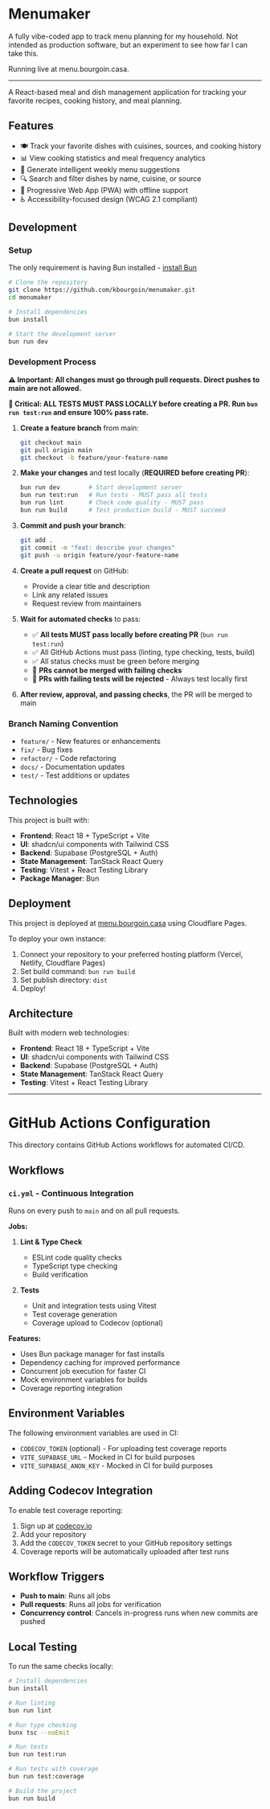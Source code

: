 # Menumaker

A fully vibe-coded app to track menu planning for my household. Not intended as production software, but an experiment to see how far I can take this.

Running live at menu.bourgoin.casa.

---

A React-based meal and dish management application for tracking your favorite recipes, cooking history, and meal planning.

## Features

- 🍽️ Track your favorite dishes with cuisines, sources, and cooking history
- 📊 View cooking statistics and meal frequency analytics
- 📅 Generate intelligent weekly menu suggestions
- 🔍 Search and filter dishes by name, cuisine, or source
- 📱 Progressive Web App (PWA) with offline support
- ♿ Accessibility-focused design (WCAG 2.1 compliant)

## Development

### Setup

The only requirement is having Bun installed - [install Bun](https://bun.sh/docs/installation)

```sh
# Clone the repository
git clone https://github.com/kbourgoin/menumaker.git
cd menumaker

# Install dependencies
bun install

# Start the development server
bun run dev
```

### Development Process

**⚠️ Important: All changes must go through pull requests. Direct pushes to main are not allowed.**

**🧪 Critical: ALL TESTS MUST PASS LOCALLY before creating a PR. Run `bun run test:run` and ensure 100% pass rate.**

1. **Create a feature branch** from main:

   ```sh
   git checkout main
   git pull origin main
   git checkout -b feature/your-feature-name
   ```

2. **Make your changes** and test locally (**REQUIRED before creating PR**):

   ```sh
   bun run dev        # Start development server
   bun run test:run   # Run tests - MUST pass all tests
   bun run lint       # Check code quality - MUST pass
   bun run build      # Test production build - MUST succeed
   ```

3. **Commit and push your branch**:

   ```sh
   git add .
   git commit -m "feat: describe your changes"
   git push -u origin feature/your-feature-name
   ```

4. **Create a pull request** on GitHub:
   - Provide a clear title and description
   - Link any related issues
   - Request review from maintainers

5. **Wait for automated checks** to pass:
   - ✅ **All tests MUST pass locally before creating PR** (`bun run test:run`)
   - ✅ All GitHub Actions must pass (linting, type checking, tests, build)
   - ✅ All status checks must be green before merging
   - 🚫 **PRs cannot be merged with failing checks**
   - 🚫 **PRs with failing tests will be rejected** - Always test locally first

6. **After review, approval, and passing checks**, the PR will be merged to main

### Branch Naming Convention

- `feature/` - New features or enhancements
- `fix/` - Bug fixes
- `refactor/` - Code refactoring
- `docs/` - Documentation updates
- `test/` - Test additions or updates

## Technologies

This project is built with:

- **Frontend**: React 18 + TypeScript + Vite
- **UI**: shadcn/ui components with Tailwind CSS
- **Backend**: Supabase (PostgreSQL + Auth)
- **State Management**: TanStack React Query
- **Testing**: Vitest + React Testing Library
- **Package Manager**: Bun

## Deployment

This project is deployed at [menu.bourgoin.casa](https://menu.bourgoin.casa) using Cloudflare Pages.

To deploy your own instance:

1. Connect your repository to your preferred hosting platform (Vercel, Netlify, Cloudflare Pages)
2. Set build command: `bun run build`
3. Set publish directory: `dist`
4. Deploy!

## Architecture

Built with modern web technologies:

- **Frontend**: React 18 + TypeScript + Vite
- **UI**: shadcn/ui components with Tailwind CSS
- **Backend**: Supabase (PostgreSQL + Auth)
- **State Management**: TanStack React Query
- **Testing**: Vitest + React Testing Library

---

# GitHub Actions Configuration

This directory contains GitHub Actions workflows for automated CI/CD.

## Workflows

### `ci.yml` - Continuous Integration

Runs on every push to `main` and on all pull requests.

**Jobs:**

1. **Lint & Type Check**
   - ESLint code quality checks
   - TypeScript type checking
   - Build verification

2. **Tests**
   - Unit and integration tests using Vitest
   - Test coverage generation
   - Coverage upload to Codecov (optional)

**Features:**

- Uses Bun package manager for fast installs
- Dependency caching for improved performance
- Concurrent job execution for faster CI
- Mock environment variables for builds
- Coverage reporting integration

## Environment Variables

The following environment variables are used in CI:

- `CODECOV_TOKEN` (optional) - For uploading test coverage reports
- `VITE_SUPABASE_URL` - Mocked in CI for build purposes
- `VITE_SUPABASE_ANON_KEY` - Mocked in CI for build purposes

## Adding Codecov Integration

To enable test coverage reporting:

1. Sign up at [codecov.io](https://codecov.io)
2. Add your repository
3. Add the `CODECOV_TOKEN` secret to your GitHub repository settings
4. Coverage reports will be automatically uploaded after test runs

## Workflow Triggers

- **Push to main**: Runs all jobs
- **Pull requests**: Runs all jobs for verification
- **Concurrency control**: Cancels in-progress runs when new commits are pushed

## Local Testing

To run the same checks locally:

```bash
# Install dependencies
bun install

# Run linting
bun run lint

# Run type checking
bunx tsc --noEmit

# Run tests
bun run test:run

# Run tests with coverage
bun run test:coverage

# Build the project
bun run build
```
